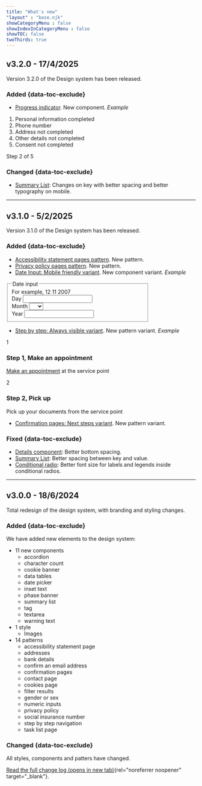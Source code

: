 ```yaml
---
title: "What's new"
"layout" : "base.njk"
showCategoryMenu : false
showIndexInCategoryMenu : false
showTOC: false
twoThirds: true
---
```


## v3.2.0 - 17/4/2025
Version 3.2.0 of the Design system has been released.

### Added {data-toc-exclude}
- [Progress indicator](https://gov-cy.github.io/govcy-design-system-docs/components/progress_indicator/). New component.
*Example*
<div class="govcy-container govcy-p-4 govcy-br-1 govcy-br-standard govcy-mb-4">
<div class="govcy-step-indicator">
    <ol class="govcy-step-indicator__segments">
        <li class="govcy-step-indicator__segment govcy-step-indicator__segment--complete">
            <span class="govcy-step-indicator__label">
                Personal information <span class="govcy-visually-hidden">completed</span>
            </span>
        </li>
        <li class="govcy-step-indicator__segment govcy-step-indicator__segment--current" aria-current="step">
            <span class="govcy-step-indicator__label">
                Phone number
            </span>
        </li>
        <li class="govcy-step-indicator__segment">
            <span class="govcy-step-indicator__label">
                Address <span class="govcy-visually-hidden">not completed</span>
            </span>
        </li>
        <li class="govcy-step-indicator__segment">
            <span class="govcy-step-indicator__label">
                Other details <span class="govcy-visually-hidden">not completed</span>
            </span>
        </li>
        <li class="govcy-step-indicator__segment">
            <span class="govcy-step-indicator__label">
                Consent <span class="govcy-visually-hidden">not completed</span>
            </span>
        </li>
    </ol>
</div>
<div class="govcy-step-indicator__counter">
    <span class="govcy-visually-hidden">Step </span>
    <span class="govcy-step-indicator__current-counter">2</span> of 5
</div>
</div>

### Changed {data-toc-exclude}
- [Summary List](https://gov-cy.github.io/govcy-design-system-docs/components/summary_list/): Changes on key with better spacing and better typography on mobile.

-----------------------

## v3.1.0 - 5/2/2025
Version 3.1.0 of the Design system has been released.

### Added {data-toc-exclude}
- [Accessibility statement pages pattern](https://gov-cy.github.io/govcy-design-system-docs/patterns/accessibility_pages/). New pattern.
- [Privacy policy pages pattern](https://gov-cy.github.io/govcy-design-system-docs/patterns/privacy_policy_page/). New pattern.
- [Date Input: Mobile friendly variant](https://gov-cy.github.io/govcy-design-system-docs/components/date_input/#mobile-friendly-input). New component variant. 
*Example*
<div class="govcy-container govcy-p-4 govcy-br-1 govcy-br-standard govcy-mb-4" style="max-width: 380px; width: 100%; margin-left: 0;">
<div action="" class="govcy-form" novalidate="">
    <fieldset class="govcy-fieldset" role="group" aria-describedby="dateMobile-hint">
        <legend class="govcy-legend">Date input</legend>
        <div class="govcy-form-control">
            <span class="govcy-hint" id="dateMobile-hint">For example, 12 11 2007</span>
            <div class="govcy-d-flex govcy-flex-wrap">
                <div class="govcy-d-block govcy-mr-3">
                    <label class="govcy-label govcy-mb-1 govcy-fw-normal govcy-mb-2" for="day_mobile">Day</label>
                    <input id="day_mobile" class="govcy-text-input govcy-text-input-char_3" maxlength="2" type="text" pattern="[0-9]*" inputmode="numeric">
                </div>
                <div class="govcy-d-block govcy-mr-3">
                    <label class="govcy-label govcy-mb-1 govcy-fw-normal govcy-mb-2" for="month_mobile">Month</label>
                    <select id="month_mobile" class="govcy-select">
                        <option value="" selected=""></option>
                        <option value="1">1</option>
                        <option value="2">2</option>
                        <option value="3">3</option>
                        <option value="4">4</option>
                        <option value="5">5</option>
                        <option value="6">6</option>
                        <option value="7">7</option>
                        <option value="8">8</option>
                        <option value="9">9</option>
                        <option value="10">10</option>
                        <option value="11">11</option>
                        <option value="12">12</option>
                    </select>
                </div>
                <div class="govcy-d-block govcy-mr-3">
                    <label class="govcy-label govcy-mb-1 govcy-fw-normal govcy-mb-2" for="year_mobile">Year</label>
                    <input id="year_mobile" class="govcy-text-input govcy-text-input-char_6" placeholder="" maxlength="4" type="text" pattern="[0-9]*" inputmode="numeric">
                </div>
            </div>
        </div>
    </fieldset>
</div>
</div>

- [Step by step: Always visible variant](https://gov-cy.github.io/govcy-design-system-docs/patterns/step_by_step_navigation/). New pattern variant. 
*Example*
<div class="govcy-container govcy-p-4 govcy-br-1 govcy-br-standard govcy-mb-4">
<div class="govcy-accordion govcy-accordion-steps govcy-mb-0">
    <div class="govcy-accordion-item">
        <div class="govcy-accordion-step">1</div>
        <h3 class="govcy-pt-4">
            <span class="govcy-visually-hidden">Step 1, </span>Make an appointment
        </h3> 
        <div>
            <p><a href="#">Make an appointment</a> at the service point</p>
        </div>
    </div>
    <div class="govcy-accordion-item">
        <div class="govcy-accordion-step">2</div>
        <h3 class="govcy-pt-4">
                <span class="govcy-visually-hidden">Step 2, </span>Pick up
        </h3>
        <div>
            <p>Pick up your documents from the service point</p>
        </div>
    </div>
</div>
</div>

- [Confirmation pages: Next steps variant](https://gov-cy.github.io/govcy-design-system-docs/patterns/confirmation-pages/#next-steps). New pattern variant. 

### Fixed {data-toc-exclude}
- [Details component](https://gov-cy.github.io/govcy-design-system-docs/components/details/): Better bottom spacing.
- [Summary List](https://gov-cy.github.io/govcy-design-system-docs/components/summary_list/): Better spacing between key and value.
- [Conditional radio](https://gov-cy.github.io/govcy-design-system-docs/components/radio/#conditional-radios-(revealing-a-question)): Better font size for labels and legends inside conditional radios.

-----------------------

## v3.0.0 - 18/6/2024

Total redesign of the design system, with branding and styling changes. 

### Added {data-toc-exclude}
We have added new elements to the design system:
- 11 new components
	- accordion 
	- character count
	- cookie banner
	- data tables
	- date picker
	- inset text
	- phase banner
	- summary list
	- tag
	- textarea
	- warning text
- 1 style
	- Images
- 14 patterns
	- accessibility statement page
	- addresses
	- bank details
	- confirm an email address
	- confirmation pages
	- contact page
	- cookies page
	- filter results
	- gender or sex
	- numeric inputs
	- privacy policy
	- social insurance number
	- step by step navigation
	- task list page

### Changed {data-toc-exclude}

All styles, components and patters have changed. 

[Read the full change log (opens in new tab)](https://github.com/gov-cy/govcy-design-system/blob/main/CHANGELOG.md){rel="noreferrer noopener" target="_blank"}.